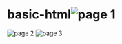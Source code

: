 # basic-html![page 1](https://user-images.githubusercontent.com/109894626/183283653-194b409a-efc6-4522-8f78-ae32e30bbd47.png)
![page 2](https://user-images.githubusercontent.com/109894626/183283672-fc075148-0f5a-4e99-8bbe-17c6346c49a6.png)
![page 3](https://user-images.githubusercontent.com/109894626/183283677-eb12f056-08d1-46c1-a539-4106eb967bc4.png)
